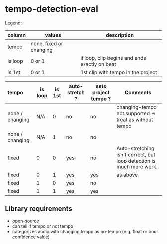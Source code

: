 # tempo-detection-eval

Legend:

| column  | values                  | description                                   |
| :------ | ----------------------- | --------------------------------------------- |
| tempo   | none, fixed or changing |                                               |
| is loop | 0 or 1                  | if loop, clip begins and ends exactly on beat |
| is 1st  | 0 or 1                  | 1st clip with tempo in the project            |

| tempo           | is loop | is 1st | auto-stretch ? | sets project tempo ? | Comments                                                             |
| :-------------- | ------- | ------ | -------------- | -------------------- | -------------------------------------------------------------------- |
| none / changing | N/A     | 0      | no             | no                   | changing-tempo not supported -> treat as without tempo               |
| none / changing | N/A     | 1      | no             | no                   |                                                                      |
| fixed           | 0       | 0      | yes            | no                   | Auto-stretching isn't correct, but loop detection is much more work. |
| fixed           | 0       | 1      | yes            | yes                  | as above                                                             |
| fixed           | 1       | 0      | yes            | no                   |                                                                      |
| fixed           | 1       | 1      | yes            | yes                  |                                                                      |

## Library requirements

- open-source
- can tell if tempo or not tempo
- categorizes audio with changing tempo as no-tempo (e.g. float or bool confidence value)
